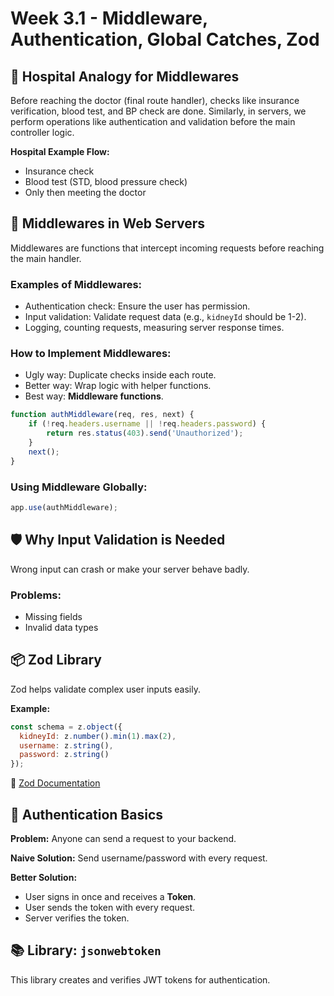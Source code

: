 # Week 3.1 - Middleware, Authentication, Global Catches, Zod

## 🏥 Hospital Analogy for Middlewares
Before reaching the doctor (final route handler), checks like insurance verification, blood test, and BP check are done. Similarly, in servers, we perform operations like authentication and validation before the main controller logic.

**Hospital Example Flow:**
- Insurance check
- Blood test (STD, blood pressure check)
- Only then meeting the doctor

## 🚀 Middlewares in Web Servers
Middlewares are functions that intercept incoming requests before reaching the main handler.

### Examples of Middlewares:
- Authentication check: Ensure the user has permission.
- Input validation: Validate request data (e.g., `kidneyId` should be 1-2).
- Logging, counting requests, measuring server response times.

### How to Implement Middlewares:
- Ugly way: Duplicate checks inside each route.
- Better way: Wrap logic with helper functions.
- Best way: **Middleware functions**.

```js
function authMiddleware(req, res, next) {
    if (!req.headers.username || !req.headers.password) {
        return res.status(403).send('Unauthorized');
    }
    next();
}
```

### Using Middleware Globally:
```js
app.use(authMiddleware);
```

## 🛡 Why Input Validation is Needed
Wrong input can crash or make your server behave badly.

### Problems:
- Missing fields
- Invalid data types

## 📦 Zod Library
Zod helps validate complex user inputs easily.

**Example:**
```js
const schema = z.object({
  kidneyId: z.number().min(1).max(2),
  username: z.string(),
  password: z.string()
});
```

🔗 [Zod Documentation](https://zod.dev/?id=basic-usage)

## 🔐 Authentication Basics
**Problem:** Anyone can send a request to your backend.

**Naive Solution:** Send username/password with every request.

**Better Solution:**
- User signs in once and receives a **Token**.
- User sends the token with every request.
- Server verifies the token.

## 📚 Library: `jsonwebtoken`
This library creates and verifies JWT tokens for authentication.

